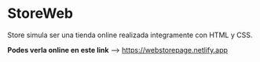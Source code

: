 # StoreWeb

Store simula ser una tienda online realizada integramente con HTML y CSS.

**Podes verla online en este link** --> https://webstorepage.netlify.app

